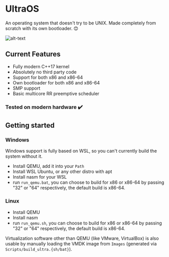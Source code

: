 # UltraOS
An operating system that doesn't try to be UNIX. Made completely from scratch with its own bootloader. 😊

![alt-text](https://i.ibb.co/XbqMR5R/desktop.png)

## Current Features
- Fully modern C++17 kernel
- Absolutely no third party code
- Support for both x86 and x86-64
- Own bootloader for both x86 and x86-64
- SMP support
- Basic multicore RR preemptive scheduler

### Tested on modern hardware :heavy_check_mark:

## Getting started

### Windows

Windows support is fully based on WSL, so you can't currently build the system without it.

- Install QEMU, add it into your `Path`
- Install WSL Ubuntu, or any other distro with apt
- Install nasm for your WSL
- run `run_qemu.bat`, you can choose to build for x86 or x86-64 by passing "32" or "64" respectively, the default build is x86-64.

### Linux
- Install QEMU
- Install nasm
- run `run_qemu.sh`, you can choose to build for x86 or x86-64 by passing "32" or "64" respectively, the default build is x86-64.

Virtualization software other than QEMU (like VMware, VirtualBox) is also usable by manually loading the VMDK image from `Images` (generated via `Scripts/build_ultra.{sh/bat}`).
